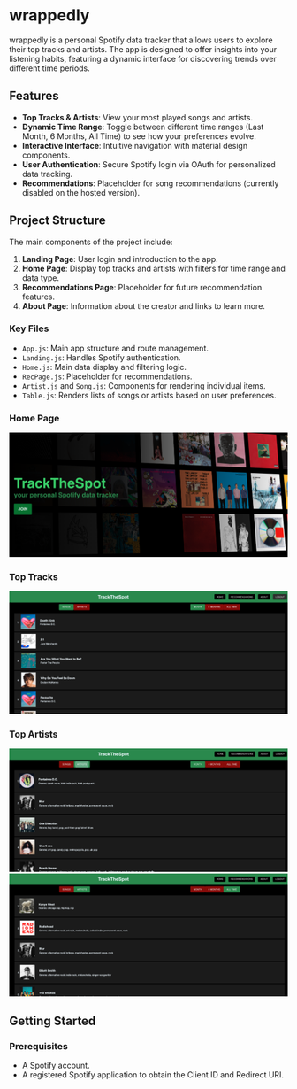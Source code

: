 # wrappedly

wrappedly is a personal Spotify data tracker that allows users to explore their top tracks and artists. The app is designed to offer insights into your listening habits, featuring a dynamic interface for discovering trends over different time periods.

## Features

- **Top Tracks & Artists**: View your most played songs and artists.
- **Dynamic Time Range**: Toggle between different time ranges (Last Month, 6 Months, All Time) to see how your preferences evolve.
- **Interactive Interface**: Intuitive navigation with material design components.
- **User Authentication**: Secure Spotify login via OAuth for personalized data tracking.
- **Recommendations**: Placeholder for song recommendations (currently disabled on the hosted version).

## Project Structure

The main components of the project include:

1. **Landing Page**: User login and introduction to the app.
2. **Home Page**: Display top tracks and artists with filters for time range and data type.
3. **Recommendations Page**: Placeholder for future recommendation features.
4. **About Page**: Information about the creator and links to learn more.

### Key Files

- `App.js`: Main app structure and route management.
- `Landing.js`: Handles Spotify authentication.
- `Home.js`: Main data display and filtering logic.
- `RecPage.js`: Placeholder for recommendations.
- `Artist.js` and `Song.js`: Components for rendering individual items.
- `Table.js`: Renders lists of songs or artists based on user preferences.

### Home Page
![Home Page](./assets/Home.png)

### Top Tracks
![Top Tracks](./assets/Songs.png)

### Top Artists
![Top Artists](./assets/Artists.png)
![Top Artists](./assets/AllTime.png)

## Getting Started

### Prerequisites

- A Spotify account.
- A registered Spotify application to obtain the Client ID and Redirect URI.
